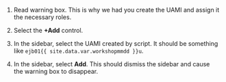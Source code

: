 1. Read warning box.  This is why we had you create the UAMI and
   assign it the necessary roles.
   
1. Select the **+Add** control.

1. In the sidebar, select the UAMI created by script.  It should be something like `ejb01{{ site.data.var.workshopmmdd }}u`.

1. In the sidebar, select **Add**.  This should dismiss the sidebar and cause the warning box to disappear.

